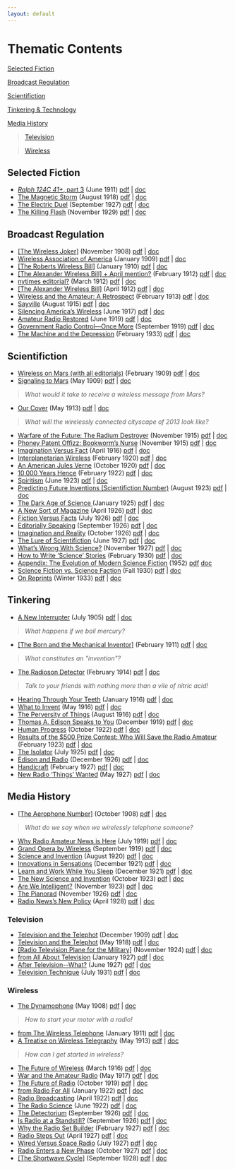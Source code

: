 ```yaml
---
layout: default
---
```


<!-- Order the TOC not by strict chronology, but smear it a bit so that the articles are sequenced in the most readable fashion.  The books should be a condensation, a lens on a particular episteme, a moment in history.  What if there's a thematically organized TOC for a book that runs chronologically?  And that's the only TOC?  What would the "user experience" of this book be? -->

<!-- The subject index can give a little one-sentence or phrase blurb on each article, almost reveling in the pulpy, gaudy, attention-grabbing tone -- but one that highlights key questions in media studies.-->

Thematic Contents
==================

[Selected Fiction](#fiction)

[Broadcast Regulation](#regulation)

[Scientifiction](#sf)

[Tinkering & Technology](#tinkering)

[Media History](#media)
    
> [Television](#television)

> [Wireless](#wireless)

<a name="fiction"></a>Selected Fiction
---------------------------------------

- [*Ralph 124C 41+*, part 3](http://gernsback.wythoff.net/191106_ralph3.html) (June 1911) [pdf](https://github.com/gwijthoff/perversity_of_things/blob/gh-pages/typeset_drafts/191106_ralph3.pdf?raw=true) \| [doc](https://github.com/gwijthoff/perversity_of_things/blob/gh-pages/typeset_drafts/191106_ralph3.docx)
- [The Magnetic Storm](http://gernsback.wythoff.net/191808_magnetic_storm.html) (August 1918) [pdf](https://github.com/gwijthoff/perversity_of_things/blob/gh-pages/typeset_drafts/191808_magnetic_storm.pdf?raw=true) \| [doc](https://github.com/gwijthoff/perversity_of_things/blob/gh-pages/typeset_drafts/191808_magnetic_storm.docx)
- [The Electric Duel](http://gernsback.wythoff.net/192709_electric_duel.html) (September 1927) [pdf](https://github.com/gwijthoff/perversity_of_things/blob/gh-pages/typeset_drafts/192709_electric_duel.pdf?raw=true) \| [doc](https://github.com/gwijthoff/perversity_of_things/blob/gh-pages/typeset_drafts/192709_electric_duel.docx)
- [The Killing Flash](http://gernsback.wythoff.net/192911_killing_flash.html) (November 1929) [pdf](https://github.com/gwijthoff/perversity_of_things/blob/gh-pages/typeset_drafts/192911_killing_flash.pdf?raw=true) \| [doc](https://github.com/gwijthoff/perversity_of_things/blob/gh-pages/typeset_drafts/192911_killing_flash.docx)

<a name="regulation"></a>Broadcast Regulation
----------------------------------------------

- [\[The Wireless Joker\]](http://gernsback.wythoff.net/190811_the_wireless_joker.html) (November 1908) [pdf](https://github.com/gwijthoff/perversity_of_things/blob/gh-pages/typeset_drafts/190811_the_wireless_joker.pdf?raw=true) \| [doc](https://github.com/gwijthoff/perversity_of_things/blob/gh-pages/typeset_drafts/190811_the_wireless_joker.docx)
- [Wireless Association of America](http://gernsback.wythoff.net/190901_wireless_association.html) (January 1909) [pdf](https://github.com/gwijthoff/perversity_of_things/blob/gh-pages/typeset_drafts/190901_wireless_association.pdf?raw=true) \| [doc](https://github.com/gwijthoff/perversity_of_things/blob/gh-pages/typeset_drafts/190901_wireless_association.docx)
- [\[The Roberts Wireless Bill\]](http://gernsback.wythoff.net/191001_roberts_wireless_bill.html) (January 1910) [pdf](https://github.com/gwijthoff/perversity_of_things/blob/gh-pages/typeset_drafts/191001_roberts_wireless_bill.pdf?raw=true) \| [doc](https://github.com/gwijthoff/perversity_of_things/blob/gh-pages/typeset_drafts/191001_roberts_wireless_bill.docx)
- [\[The Alexander Wireless Bill\] + April mention?](http://gernsback.wythoff.net/191202_alexander_wireless_bill.html) (February 1912) [pdf](https://github.com/gwijthoff/perversity_of_things/blob/gh-pages/typeset_drafts/191202_alexander_wireless_bill.pdf?raw=true) \| [doc](https://github.com/gwijthoff/perversity_of_things/blob/gh-pages/typeset_drafts/191202_alexander_wireless_bill.docx)
- [nytimes editorial?](http://gernsback.wythoff.net/191203_nytimes_editorial.html) (March 1912) [pdf](https://github.com/gwijthoff/perversity_of_things/blob/gh-pages/typeset_drafts/191203_nytimes_editorial.pdf?raw=true) \| [doc](https://github.com/gwijthoff/perversity_of_things/blob/gh-pages/typeset_drafts/191203_nytimes_editorial.docx)
- [\[The Alexander Wireless Bill\]](http://gernsback.wythoff.net/191204_alexander_wireless_bill.html) (April 1912) [pdf](https://github.com/gwijthoff/perversity_of_things/blob/gh-pages/typeset_drafts/191204_alexander_wireless_bill.pdf?raw=true) \| [doc](https://github.com/gwijthoff/perversity_of_things/blob/gh-pages/typeset_drafts/191204_alexander_wireless_bill.docx)
- [Wireless and the Amateur: A Retrospect](http://gernsback.wythoff.net/191302_wireless_and_the_amateur.html) (February 1913) [pdf](https://github.com/gwijthoff/perversity_of_things/blob/gh-pages/typeset_drafts/191302_wireless_and_the_amateur.pdf?raw=true) \| [doc](https://github.com/gwijthoff/perversity_of_things/blob/gh-pages/typeset_drafts/191302_wireless_and_the_amateur.docx)
- [Sayville](http://gernsback.wythoff.net/191508_sayville.html) (August 1915) [pdf](https://github.com/gwijthoff/perversity_of_things/blob/gh-pages/typeset_drafts/191508_sayville.pdf?raw=true) \| [doc](https://github.com/gwijthoff/perversity_of_things/blob/gh-pages/typeset_drafts/191508_sayville.docx)
- [Silencing America’s Wireless](http://gernsback.wythoff.net/191706_silencing_americas_wireless.html) (June 1917) [pdf](https://github.com/gwijthoff/perversity_of_things/blob/gh-pages/typeset_drafts/191706_silencing_americas_wireless.pdf?raw=true) \| [doc](https://github.com/gwijthoff/perversity_of_things/blob/gh-pages/typeset_drafts/191706_silencing_americas_wireless.docx)
- [Amateur Radio Restored](http://gernsback.wythoff.net/191906_amateur_radio_restored.html) (June 1919) [pdf](https://github.com/gwijthoff/perversity_of_things/blob/gh-pages/typeset_drafts/191906_amateur_radio_restored.pdf?raw=true) \| [doc](https://github.com/gwijthoff/perversity_of_things/blob/gh-pages/typeset_drafts/191906_amateur_radio_restored.docx)
- [Government Radio Control—Once More](http://gernsback.wythoff.net/191909_government_radio_control.html) (September 1919) [pdf](https://github.com/gwijthoff/perversity_of_things/blob/gh-pages/typeset_drafts/191909_government_radio_control.pdf?raw=true) \| [doc](https://github.com/gwijthoff/perversity_of_things/blob/gh-pages/typeset_drafts/191909_government_radio_control.docx)
- [The Machine and the Depression](http://gernsback.wythoff.net/193302_machine_and_the_depression.html) (February 1933) [pdf](https://github.com/gwijthoff/perversity_of_things/blob/gh-pages/typeset_drafts/193302_machine_and_the_depression.pdf?raw=true) \| [doc](https://github.com/gwijthoff/perversity_of_things/blob/gh-pages/typeset_drafts/193302_machine_and_the_depression.docx)

<a name="sf"></a>Scientifiction
--------------------------------

- [Wireless on Mars (with all editorials)](http://gernsback.wythoff.net/190902_editorials.html) (February 1909) [pdf](https://github.com/gwijthoff/perversity_of_things/blob/gh-pages/typeset_drafts/190902_editorials.pdf?raw=true) \| [doc](https://github.com/gwijthoff/perversity_of_things/blob/gh-pages/typeset_drafts/190902_editorials.docx)
- [Signaling to Mars](http://gernsback.wythoff.net/190905_signaling_to_mars.html) (May 1909) [pdf](https://github.com/gwijthoff/perversity_of_things/blob/gh-pages/typeset_drafts/190905_signaling_to_mars.pdf?raw=true) \| [doc](https://github.com/gwijthoff/perversity_of_things/blob/gh-pages/typeset_drafts/190905_signaling_to_mars.docx)

> *What would it take to receive a wireless message from Mars?*

- [Our Cover](http://gernsback.wythoff.net/191305_our_cover.html) (May 1913) [pdf](https://github.com/gwijthoff/perversity_of_things/blob/gh-pages/typeset_drafts/191305_our_cover.pdf?raw=true) \| [doc](https://github.com/gwijthoff/perversity_of_things/blob/gh-pages/typeset_drafts/191305_our_cover.docx)

> *What will the wirelessly connected cityscape of 2013 look like?*

- [Warfare of the Future: The Radium Destroyer](http://gernsback.wythoff.net/191511_warfare_of_future.html) (November 1915) [pdf](https://github.com/gwijthoff/perversity_of_things/blob/gh-pages/typeset_drafts/191511_warfare_of_future.pdf?raw=true) \| [doc](https://github.com/gwijthoff/perversity_of_things/blob/gh-pages/typeset_drafts/191511_warfare_of_future.docx)
- [Phoney Patent Offizz: Bookworm’s Nurse](http://gernsback.wythoff.net/191511_bookworm.html) (November 1915) [pdf](https://github.com/gwijthoff/perversity_of_things/blob/gh-pages/typeset_drafts/191511_bookworm.pdf?raw=true) \| [doc](https://github.com/gwijthoff/perversity_of_things/blob/gh-pages/typeset_drafts/191511_bookworm.docx)
- [Imagination Versus Fact](http://gernsback.wythoff.net/191604_imagination_versus_facts.html) (April 1916) [pdf](https://github.com/gwijthoff/perversity_of_things/blob/gh-pages/typeset_drafts/191604_imagination_versus_facts.pdf?raw=true) \| [doc](https://github.com/gwijthoff/perversity_of_things/blob/gh-pages/typeset_drafts/191604_imagination_versus_facts.docx)
- [Interplanetarian Wireless](http://gernsback.wythoff.net/192002_interplanetarian_wireless.html) (February 1920) [pdf](https://github.com/gwijthoff/perversity_of_things/blob/gh-pages/typeset_drafts/192002_interplanetarian_wireless.pdf?raw=true) \| [doc](https://github.com/gwijthoff/perversity_of_things/blob/gh-pages/typeset_drafts/192002_interplanetarian_wireless.docx)
- [An American Jules Verne](http://gernsback.wythoff.net/192010_an_american_jules_verne.html) (October 1920) [pdf](https://github.com/gwijthoff/perversity_of_things/blob/gh-pages/typeset_drafts/192010_an_american_jules_verne.pdf?raw=true) \| [doc](https://github.com/gwijthoff/perversity_of_things/blob/gh-pages/typeset_drafts/192010_an_american_jules_verne.docx)
- [10,000 Years Hence](http://gernsback.wythoff.net/192202_10k_years_hence.html) (February 1922) [pdf](https://github.com/gwijthoff/perversity_of_things/blob/gh-pages/typeset_drafts/192202_10k_years_hence.pdf?raw=true) \| [doc](https://github.com/gwijthoff/perversity_of_things/blob/gh-pages/typeset_drafts/192202_10k_years_hence.docx)
- [Spiritism](http://gernsback.wythoff.net/192306_spiritism.html) (June 1923) [pdf](https://github.com/gwijthoff/perversity_of_things/blob/gh-pages/typeset_drafts/192306_spiritism.pdf?raw=true) \| [doc](https://github.com/gwijthoff/perversity_of_things/blob/gh-pages/typeset_drafts/192306_spiritism.docx)
- [Predicting Future Inventions \(Scientifiction Number\)](http://gernsback.wythoff.net/192308_predicting_future_inventions.html) (August 1923) [pdf](https://github.com/gwijthoff/perversity_of_things/blob/gh-pages/typeset_drafts/192308_predicting_future_inventions.pdf?raw=true) \| [doc](https://github.com/gwijthoff/perversity_of_things/blob/gh-pages/typeset_drafts/192308_predicting_future_inventions.docx)
- [The Dark Age of Science ](http://gernsback.wythoff.net/192501_dark_age_of_science.html) (January 1925) [pdf](https://github.com/gwijthoff/perversity_of_things/blob/gh-pages/typeset_drafts/192501_dark_age_of_science.pdf?raw=true) \| [doc](https://github.com/gwijthoff/perversity_of_things/blob/gh-pages/typeset_drafts/192501_dark_age_of_science.docx)
- [A New Sort of Magazine](http://gernsback.wythoff.net/192604_a_new_sort_of_magazine.html) (April 1926) [pdf](https://github.com/gwijthoff/perversity_of_things/blob/gh-pages/typeset_drafts/192604_a_new_sort_of_magazine.pdf?raw=true) \| [doc](https://github.com/gwijthoff/perversity_of_things/blob/gh-pages/typeset_drafts/192604_a_new_sort_of_magazine.docx)
- [Fiction Versus Facts](http://gernsback.wythoff.net/192607_fiction_versus_facts.html) (July 1926) [pdf](https://github.com/gwijthoff/perversity_of_things/blob/gh-pages/typeset_drafts/192607_fiction_versus_facts.pdf?raw=true) \| [doc](https://github.com/gwijthoff/perversity_of_things/blob/gh-pages/typeset_drafts/192607_fiction_versus_facts.docx)
- [Editorially Speaking](http://gernsback.wythoff.net/192609_editorially_speaking.html) (September 1926) [pdf](https://github.com/gwijthoff/perversity_of_things/blob/gh-pages/typeset_drafts/192609_editorially_speaking.pdf?raw=true) \| [doc](https://github.com/gwijthoff/perversity_of_things/blob/gh-pages/typeset_drafts/192609_editorially_speaking.docx)
- [Imagination and Reality](http://gernsback.wythoff.net/192610_imagination_and_reality.html) (October 1926) [pdf](https://github.com/gwijthoff/perversity_of_things/blob/gh-pages/typeset_drafts/192610_imagination_and_reality.pdf?raw=true) \| [doc](https://github.com/gwijthoff/perversity_of_things/blob/gh-pages/typeset_drafts/192610_imagination_and_reality.docx)
- [The Lure of Scientifiction](http://gernsback.wythoff.net/192706_lure_of_scientifiction.html) (June 1927) [pdf](https://github.com/gwijthoff/perversity_of_things/blob/gh-pages/typeset_drafts/192706_lure_of_scientifiction.pdf?raw=true) \| [doc](https://github.com/gwijthoff/perversity_of_things/blob/gh-pages/typeset_drafts/192706_lure_of_scientifiction.docx)
- [What’s Wrong With Science?](http://gernsback.wythoff.net/192711_whats_wrong_with_science.html) (November 1927) [pdf](https://github.com/gwijthoff/perversity_of_things/blob/gh-pages/typeset_drafts/192711_whats_wrong_with_science.pdf?raw=true) \| [doc](https://github.com/gwijthoff/perversity_of_things/blob/gh-pages/typeset_drafts/192711_whats_wrong_with_science.docx)
- [How to Write ‘Science’ Stories](http://gernsback.wythoff.net/193002_how_to_write_science_stories.html) (February 1930) [pdf](https://github.com/gwijthoff/perversity_of_things/blob/gh-pages/typeset_drafts/193002_how_to_write_science_stories.pdf?raw=true) \| [doc](https://github.com/gwijthoff/perversity_of_things/blob/gh-pages/typeset_drafts/193002_how_to_write_science_stories.docx)
- [Appendix: The Evolution of Modern Science Fiction](http://gernsback.wythoff.net/195200_evolution_of_modern_sf.html) (1952) [pdf](https://github.com/gwijthoff/perversity_of_things/blob/gh-pages/typeset_drafts/195200_evolution_of_modern_sf.docx) [doc](https://github.com/gwijthoff/perversity_of_things/blob/gh-pages/typeset_drafts/195200_evolution_of_modern_sf.docx)
- [Science Fiction vs. Science Faction](http://gernsback.wythoff.net/193009_science_fiction_science_faction.html) (Fall 1930) [pdf](https://github.com/gwijthoff/perversity_of_things/blob/gh-pages/typeset_drafts/193009_science_fiction_science_faction.pdf?raw=true) \| [doc](https://github.com/gwijthoff/perversity_of_things/blob/gh-pages/typeset_drafts/193009_science_fiction_science_faction.docx)
- [On Reprints](http://gernsback.wythoff.net/193312_on_reprints.html) (Winter 1933) [pdf](https://github.com/gwijthoff/perversity_of_things/blob/gh-pages/typeset_drafts/193312_on_reprints.pdf?raw=true) \| [doc](https://github.com/gwijthoff/perversity_of_things/blob/gh-pages/typeset_drafts/193312_on_reprints.docx)

<a name="tinkering"></a>Tinkering
----------------------------------

- [A New Interrupter](http://gernsback.wythoff.net/190507_a_new_interrupter.html) (July 1905) [pdf](https://github.com/gwijthoff/perversity_of_things/blob/gh-pages/typeset_drafts/190507_a_new_interrupter.pdf?raw=true) \| [doc](https://github.com/gwijthoff/perversity_of_things/blob/gh-pages/typeset_drafts/190507_a_new_interrupter.docx)

> *What happens if we boil mercury?*

- [\[The Born and the Mechanical Inventor\]](http://gernsback.wythoff.net/191102_born_and_mechanical_inventor.html) (February 1911) [pdf](https://github.com/gwijthoff/perversity_of_things/blob/gh-pages/typeset_drafts/191102_born_and_mechanical_inventor.pdf?raw=true) \| [doc](https://github.com/gwijthoff/perversity_of_things/blob/gh-pages/typeset_drafts/191102_born_and_mechanical_inventor.docx)

> *What constitutes an "invention"?*

- [The Radioson Detector](http://gernsback.wythoff.net/191402_radioson_detector.html) (February 1914) [pdf](https://github.com/gwijthoff/perversity_of_things/blob/gh-pages/typeset_drafts/191402_radioson_detector.pdf?raw=true) \| [doc](https://github.com/gwijthoff/perversity_of_things/blob/gh-pages/typeset_drafts/191402_radioson_detector.docx)

> *Talk to your friends with nothing more than a vile of nitric acid!*

- [Hearing Through Your Teeth](http://gernsback.wythoff.net/191601_hearing_through_teeth.html) (January 1916) [pdf](https://github.com/gwijthoff/perversity_of_things/blob/gh-pages/typeset_drafts/191601_hearing_through_teeth.pdf?raw=true) \| [doc](https://github.com/gwijthoff/perversity_of_things/blob/gh-pages/typeset_drafts/191601_hearing_through_teeth.docx)
- [What to Invent](http://gernsback.wythoff.net/191605_what_to_invent.html) (May 1916) [pdf](https://github.com/gwijthoff/perversity_of_things/blob/gh-pages/typeset_drafts/191605_what_to_invent.pdf?raw=true) \| [doc](https://github.com/gwijthoff/perversity_of_things/blob/gh-pages/typeset_drafts/191605_what_to_invent.docx)
- [The Perversity of Things](http://gernsback.wythoff.net/191608_the_perversity_of_things.html) (August 1916) [pdf](https://github.com/gwijthoff/perversity_of_things/blob/gh-pages/typeset_drafts/191608_the_perversity_of_things.pdf?raw=true) \| [doc](https://github.com/gwijthoff/perversity_of_things/blob/gh-pages/typeset_drafts/191608_the_perversity_of_things.docx)
- [Thomas A. Edison Speaks to You](http://gernsback.wythoff.net/191912_edison_speaks.html) (December 1919) [pdf](https://github.com/gwijthoff/perversity_of_things/blob/gh-pages/typeset_drafts/191912_edison_speaks.pdf?raw=true) \| [doc](https://github.com/gwijthoff/perversity_of_things/blob/gh-pages/typeset_drafts/191912_edison_speaks.docx)
- [Human Progress](http://gernsback.wythoff.net/192210_human_progress.html) (October 1922) [pdf](https://github.com/gwijthoff/perversity_of_things/blob/gh-pages/typeset_drafts/192210_human_progress.pdf?raw=true) \| [doc](https://github.com/gwijthoff/perversity_of_things/blob/gh-pages/typeset_drafts/192210_human_progress.docx)
- [Results of the $500 Prize Contest: Who Will Save the Radio Amateur](http://gernsback.wythoff.net/192302_who_will_save_amateur.html) (February 1923) [pdf](https://github.com/gwijthoff/perversity_of_things/blob/gh-pages/typeset_drafts/192302_who_will_save_amateur.pdf?raw=true) \| [doc](https://github.com/gwijthoff/perversity_of_things/blob/gh-pages/typeset_drafts/192302_who_will_save_amateur.docx)
- [The Isolator](http://gernsback.wythoff.net/192507_the_isolator.html) (July 1925) [pdf](https://github.com/gwijthoff/perversity_of_things/blob/gh-pages/typeset_drafts/192507_the_isolator.pdf?raw=true) \| [doc](https://github.com/gwijthoff/perversity_of_things/blob/gh-pages/typeset_drafts/192507_the_isolator.docx)
- [Edison and Radio](http://gernsback.wythoff.net/192612_edison_and_radio.html) (December 1926) [pdf](https://github.com/gwijthoff/perversity_of_things/blob/gh-pages/typeset_drafts/192612_edison_and_radio.pdf?raw=true) \| [doc](https://github.com/gwijthoff/perversity_of_things/blob/gh-pages/typeset_drafts/192612_edison_and_radio.docx)
- [Handicraft](http://gernsback.wythoff.net/192702_handicraft.html) (February 1927) [pdf](https://github.com/gwijthoff/perversity_of_things/blob/gh-pages/typeset_drafts/192702_handicraft.pdf?raw=true) \| [doc](https://github.com/gwijthoff/perversity_of_things/blob/gh-pages/typeset_drafts/192702_handicraft.docx)
- [New Radio ‘Things’ Wanted](http://gernsback.wythoff.net/192705_new_radio_things.html) (May 1927) [pdf](https://github.com/gwijthoff/perversity_of_things/blob/gh-pages/typeset_drafts/192705_new_radio_things.pdf?raw=true) \| [doc](https://github.com/gwijthoff/perversity_of_things/blob/gh-pages/typeset_drafts/192705_new_radio_things.docx)

<a name="media"></a>Media History
----------------------------------

- [\[The Aerophone Number\]](http://gernsback.wythoff.net/190810_the_aerophone_number.html) (October 1908) [pdf](https://github.com/gwijthoff/perversity_of_things/blob/gh-pages/typeset_drafts/190810_the_aerophone_number.pdf?raw=true) \| [doc](https://github.com/gwijthoff/perversity_of_things/blob/gh-pages/typeset_drafts/190810_the_aerophone_number.docx)

> *What do we say when we wirelessly telephone someone?*

- [Why Radio Amateur News is Here](http://gernsback.wythoff.net/191907_why_radio_news.html) (July 1919) [pdf](https://github.com/gwijthoff/perversity_of_things/blob/gh-pages/typeset_drafts/191907_why_radio_news.pdf?raw=true) \| [doc](https://github.com/gwijthoff/perversity_of_things/blob/gh-pages/typeset_drafts/191907_why_radio_news.docx)
- [Grand Opera by Wireless](http://gernsback.wythoff.net/191909_opera_by_wireless.html) (September 1919) [pdf](https://github.com/gwijthoff/perversity_of_things/blob/gh-pages/typeset_drafts/191909_opera_by_wireless.pdf?raw=true) \| [doc](https://github.com/gwijthoff/perversity_of_things/blob/gh-pages/typeset_drafts/191909_opera_by_wireless.docx)
- [Science and Invention](http://gernsback.wythoff.net/192008_science_and_invention.html) (August 1920) [pdf](https://github.com/gwijthoff/perversity_of_things/blob/gh-pages/typeset_drafts/192008_science_and_invention.pdf?raw=true) \| [doc](https://github.com/gwijthoff/perversity_of_things/blob/gh-pages/typeset_drafts/192008_science_and_invention.docx)
- [Innovations in Sensations](http://gernsback.wythoff.net/192112_innovations_in_sensations.html) (December 1921) [pdf](https://github.com/gwijthoff/perversity_of_things/blob/gh-pages/typeset_drafts/192112_innovations_in_sensations.pdf?raw=true) \| [doc](https://github.com/gwijthoff/perversity_of_things/blob/gh-pages/typeset_drafts/192112_innovations_in_sensations.docx)
- [Learn and Work While You Sleep](http://gernsback.wythoff.net/192112_learn_while_you_sleep.html) (December 1921) [pdf](https://github.com/gwijthoff/perversity_of_things/blob/gh-pages/typeset_drafts/192112_learn_while_you_sleep.pdf?raw=true) \| [doc](https://github.com/gwijthoff/perversity_of_things/blob/gh-pages/typeset_drafts/192112_learn_while_you_sleep.docx)
- [The New Science and Invention](http://gernsback.wythoff.net/192310_new_si.html) (October 1923) [pdf](https://github.com/gwijthoff/perversity_of_things/blob/gh-pages/typeset_drafts/192310_new_si.pdf?raw=true) \| [doc](https://github.com/gwijthoff/perversity_of_things/blob/gh-pages/typeset_drafts/192310_new_si.docx)
- [Are We Intelligent?](http://gernsback.wythoff.net/192311_are_we_intelligent.html) (November 1923) [pdf](https://github.com/gwijthoff/perversity_of_things/blob/gh-pages/typeset_drafts/192311_are_we_intelligent.pdf?raw=true) \| [doc](https://github.com/gwijthoff/perversity_of_things/blob/gh-pages/typeset_drafts/192311_are_we_intelligent.docx)
- [The Pianorad](http://gernsback.wythoff.net/192611_the_pianorad.html) (November 1926) [pdf](https://github.com/gwijthoff/perversity_of_things/blob/gh-pages/typeset_drafts/192611_the_pianorad.pdf?raw=true) \| [doc](https://github.com/gwijthoff/perversity_of_things/blob/gh-pages/typeset_drafts/192611_the_pianorad.docx)
- [Radio News’s New Policy](http://gernsback.wythoff.net/192804_radio_news_new_policy.html) (April 1928) [pdf](https://github.com/gwijthoff/perversity_of_things/blob/gh-pages/typeset_drafts/192804_radio_news_new_policy.pdf?raw=true) \| [doc](https://github.com/gwijthoff/perversity_of_things/blob/gh-pages/typeset_drafts/192804_radio_news_new_policy.docx)

### <a name="television"></a>Television

- [Television and the Telephot](http://gernsback.wythoff.net/190912_television_and_the_telephot.html) (December 1909) [pdf](https://github.com/gwijthoff/perversity_of_things/blob/gh-pages/typeset_drafts/190912_television_and_the_telephot.pdf?raw=true) \| [doc](https://github.com/gwijthoff/perversity_of_things/blob/gh-pages/typeset_drafts/190912_television_and_the_telephot.docx)
- [Television and the Telephot](http://gernsback.wythoff.net/191805_television_and_telephot.html) (May 1918) [pdf](https://github.com/gwijthoff/perversity_of_things/blob/gh-pages/typeset_drafts/191805_television_and_telephot.pdf?raw=true) \| [doc](https://github.com/gwijthoff/perversity_of_things/blob/gh-pages/typeset_drafts/191805_television_and_telephot.docx)
- [\[Radio Television Plane for the Military\]](http://gernsback.wythoff.net/192411_radio_tv_plane.html) (November 1924) [pdf](https://github.com/gwijthoff/perversity_of_things/blob/gh-pages/typeset_drafts/192411_radio_tv_plane.pdf?raw=true) \| [doc](https://github.com/gwijthoff/perversity_of_things/blob/gh-pages/typeset_drafts/192411_radio_tv_plane.docx)
- [from All About Television](http://gernsback.wythoff.net/192700_all_about_television.html) (January 1927) [pdf](https://github.com/gwijthoff/perversity_of_things/blob/gh-pages/typeset_drafts/192700_all_about_television.pdf?raw=true) \| [doc](https://github.com/gwijthoff/perversity_of_things/blob/gh-pages/typeset_drafts/192700_all_about_television.docx)
- [After Television--What?](http://gernsback.wythoff.net/192706_after_television_what.html) (June 1927) [pdf](https://github.com/gwijthoff/perversity_of_things/blob/gh-pages/typeset_drafts/192706_after_television_what.pdf?raw=true) \| [doc](https://github.com/gwijthoff/perversity_of_things/blob/gh-pages/typeset_drafts/192706_after_television_what.docx)
- [Television Technique](http://gernsback.wythoff.net/193107_television_technique.html) (July 1931) [pdf](https://github.com/gwijthoff/perversity_of_things/blob/gh-pages/typeset_drafts/193107_television_technique.pdf?raw=true) \| [doc](https://github.com/gwijthoff/perversity_of_things/blob/gh-pages/typeset_drafts/193107_television_technique.docx)

### <a name="wireless"></a>Wireless

- [The Dynamophone](http://gernsback.wythoff.net/190805_the_dynamophone.html) (May 1908) [pdf](https://github.com/gwijthoff/perversity_of_things/blob/gh-pages/typeset_drafts/190805_the_dynamophone.pdf?raw=true) \| [doc](https://github.com/gwijthoff/perversity_of_things/blob/gh-pages/typeset_drafts/190805_the_dynamophone.docx)

> *How to start your motor with a radio!*

- [from The Wireless Telephone](http://gernsback.wythoff.net/191100_the_wireless_telephone.html) (January 1911) [pdf](https://github.com/gwijthoff/perversity_of_things/blob/gh-pages/typeset_drafts/191100_the_wireless_telephone.pdf?raw=true) \| [doc](https://github.com/gwijthoff/perversity_of_things/blob/gh-pages/typeset_drafts/191100_the_wireless_telephone.docx)
- [A Treatise on Wireless Telegraphy](http://gernsback.wythoff.net/191305_a_treatise_on_wireless.html) (May 1913) [pdf](https://github.com/gwijthoff/perversity_of_things/blob/gh-pages/typeset_drafts/191305_a_treatise_on_wireless.pdf?raw=true) \| [doc](https://github.com/gwijthoff/perversity_of_things/blob/gh-pages/typeset_drafts/191305_a_treatise_on_wireless.docx)

> *How can I get started in wireless?*

- [The Future of Wireless](http://gernsback.wythoff.net/191603_future_of_wireless.html) (March 1916) [pdf](https://github.com/gwijthoff/perversity_of_things/blob/gh-pages/typeset_drafts/191603_future_of_wireless.pdf?raw=true) \| [doc](https://github.com/gwijthoff/perversity_of_things/blob/gh-pages/typeset_drafts/191603_future_of_wireless.docx)
- [War and the Amateur Radio](http://gernsback.wythoff.net/191705_war_and_the_radio_amateur.html) (May 1917) [pdf](https://github.com/gwijthoff/perversity_of_things/blob/gh-pages/typeset_drafts/191705_war_and_the_radio_amateur.pdf?raw=true) \| [doc](https://github.com/gwijthoff/perversity_of_things/blob/gh-pages/typeset_drafts/191705_war_and_the_radio_amateur.docx)
- [The Future of Radio](http://gernsback.wythoff.net/191910_future_of_radio.html) (October 1919) [pdf](https://github.com/gwijthoff/perversity_of_things/blob/gh-pages/typeset_drafts/191910_future_of_radio.pdf?raw=true) \| [doc](https://github.com/gwijthoff/perversity_of_things/blob/gh-pages/typeset_drafts/191910_future_of_radio.docx)
- [from Radio For All](http://gernsback.wythoff.net/192200_radio_for_all.html) (January 1922) [pdf](https://github.com/gwijthoff/perversity_of_things/blob/gh-pages/typeset_drafts/192200_radio_for_all.pdf?raw=true) \| [doc](https://github.com/gwijthoff/perversity_of_things/blob/gh-pages/typeset_drafts/192200_radio_for_all.docx)
- [Radio Broadcasting](http://gernsback.wythoff.net/192204_radio_broadcasting.html) (April 1922) [pdf](https://github.com/gwijthoff/perversity_of_things/blob/gh-pages/typeset_drafts/192204_radio_broadcasting.pdf?raw=true) \| [doc](https://github.com/gwijthoff/perversity_of_things/blob/gh-pages/typeset_drafts/192204_radio_broadcasting.docx)
- [The Radio Science](http://gernsback.wythoff.net/192206_the_radio_science.html) (June 1922) [pdf](https://github.com/gwijthoff/perversity_of_things/blob/gh-pages/typeset_drafts/192206_the_radio_science.pdf?raw=true) \| [doc](https://github.com/gwijthoff/perversity_of_things/blob/gh-pages/typeset_drafts/192206_the_radio_science.docx)
- [The Detectorium](http://gernsback.wythoff.net/192609_the_detectorium.html) (September 1926) [pdf](https://github.com/gwijthoff/perversity_of_things/blob/gh-pages/typeset_drafts/192609_the_detectorium.pdf?raw=true) \| [doc](https://github.com/gwijthoff/perversity_of_things/blob/gh-pages/typeset_drafts/192609_the_detectorium.docx)
- [Is Radio at a Standstill?](http://gernsback.wythoff.net/192609_is_radio_standstill.html) (September 1926) [pdf](https://github.com/gwijthoff/perversity_of_things/blob/gh-pages/typeset_drafts/192609_is_radio_standstill.pdf?raw=true) \| [doc](https://github.com/gwijthoff/perversity_of_things/blob/gh-pages/typeset_drafts/192609_is_radio_standstill.docx)
- [Why the Radio Set Builder](http://gernsback.wythoff.net/192702_why_radio_set_builder.html) (February 1927) [pdf](https://github.com/gwijthoff/perversity_of_things/blob/gh-pages/typeset_drafts/192702_why_radio_set_builder.pdf?raw=true) \| [doc](https://github.com/gwijthoff/perversity_of_things/blob/gh-pages/typeset_drafts/192702_why_radio_set_builder.docx)
- [Radio Steps Out](http://gernsback.wythoff.net/192704_radio_steps_out.html) (April 1927) [pdf](https://github.com/gwijthoff/perversity_of_things/blob/gh-pages/typeset_drafts/192704_radio_steps_out.pdf?raw=true) \| [doc](https://github.com/gwijthoff/perversity_of_things/blob/gh-pages/typeset_drafts/192704_radio_steps_out.docx)
- [Wired Versus Space Radio](http://gernsback.wythoff.net/192707_wired_versus_space_radio.html) (July 1927) [pdf](https://github.com/gwijthoff/perversity_of_things/blob/gh-pages/typeset_drafts/192707_wired_versus_space_radio.pdf?raw=true) \| [doc](https://github.com/gwijthoff/perversity_of_things/blob/gh-pages/typeset_drafts/192707_wired_versus_space_radio.docx)
- [Radio Enters a New Phase](http://gernsback.wythoff.net/192710_radio_enters_new_phase.html) (October 1927) [pdf](https://github.com/gwijthoff/perversity_of_things/blob/gh-pages/typeset_drafts/192710_radio_enters_new_phase.pdf?raw=true) \| [doc](https://github.com/gwijthoff/perversity_of_things/blob/gh-pages/typeset_drafts/192710_radio_enters_new_phase.docx)
- [\[The Shortwave Cycle\]](http://gernsback.wythoff.net/192809_shortwave_cycle.html) (September 1928) [pdf](https://github.com/gwijthoff/perversity_of_things/blob/gh-pages/typeset_drafts/192809_shortwave_cycle.pdf?raw=true) \| [doc](https://github.com/gwijthoff/perversity_of_things/blob/gh-pages/typeset_drafts/192809_shortwave_cycle.docx)